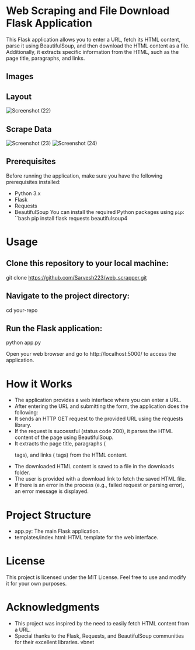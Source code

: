 # Web Scraping and File Download Flask Application

This Flask application allows you to enter a URL, fetch its HTML content, parse it using BeautifulSoup, and then download the HTML content as a file. Additionally, it extracts specific information from the HTML, such as the page title, paragraphs, and links.
## Images

## Layout
 ![Screenshot (22)](https://github.com/Sarvesh223/web_scrapper/assets/92908500/c5470907-e60f-460c-90a9-e2ef741cf88e)
## Scrape Data
 ![Screenshot (23)](https://github.com/Sarvesh223/web_scrapper/assets/92908500/c1b2fe3b-32ac-4faf-a6fa-92f67ac9220f)
 ![Screenshot (24)](https://github.com/Sarvesh223/web_scrapper/assets/92908500/1fe1933c-1fd4-4f3b-ae7e-3ab853615a4d)

## Prerequisites
Before running the application, make sure you have the following prerequisites installed:
- Python 3.x
- Flask
- Requests
- BeautifulSoup
You can install the required Python packages using `pip`:
``bash
pip install flask requests beautifulsoup4


# Usage
## Clone this repository to your local machine:
 git clone https://github.com/Sarvesh223/web_scrapper.git

## Navigate to the project directory:
 cd your-repo
## Run the Flask application:
 python app.py

Open your web browser and go to http://localhost:5000/ to access the application.
# How it Works
- The application provides a web interface where you can enter a URL.
- After entering the URL and submitting the form, the application does the following:
- It sends an HTTP GET request to the provided URL using the requests library.
- If the request is successful (status code 200), it parses the HTML content of the page using BeautifulSoup.
- It extracts the page title, paragraphs (<p> tags), and links (<a> tags) from the HTML content.
- The downloaded HTML content is saved to a file in the downloads folder.
- The user is provided with a download link to fetch the saved HTML file.
- If there is an error in the process (e.g., failed request or parsing error), an error message is displayed.

# Project Structure
- app.py: The main Flask application.
- templates/index.html: HTML template for the web interface.

# License
This project is licensed under the MIT License. Feel free to use and modify it for your own purposes.

# Acknowledgments
- This project was inspired by the need to easily fetch  HTML content from a URL.
- Special thanks to the Flask, Requests, and BeautifulSoup communities for their excellent libraries.
vbnet









